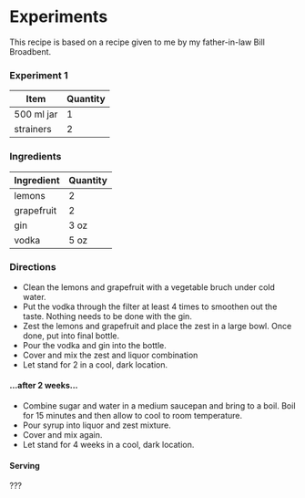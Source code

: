 # Experiments

This recipe is based on a recipe given to me by my father-in-law Bill Broadbent.

### Experiment 1

| Item | Quantity | 
| ------------- | ----------- |
| 500 ml jar | 1 |
| strainers | 2 |

### Ingredients

| Ingredient | Quantity | 
| ------------- | ----------- |
| lemons | 2 |
| grapefruit | 2 |
| gin | 3 oz |
| vodka | 5 oz |

### Directions

* Clean the lemons and grapefruit with a vegetable bruch under cold water.
* Put the vodka through the filter at least 4 times to smoothen out the taste.  Nothing needs to be done with the gin.
* Zest the lemons and grapefruit and place the zest in a large bowl.  Once done, put into final bottle.
* Pour the vodka and gin into the bottle.
* Cover and mix the zest and liquor combination
* Let stand for 2 in a cool, dark location.

#### ...after 2 weeks...

* Combine sugar and water in a medium saucepan and bring to a boil.  Boil for 15 minutes and then allow to cool to room temperature.
* Pour syrup into liquor and zest mixture.
* Cover and mix again.
* Let stand for 4 weeks in a cool, dark location.

#### Serving

???